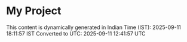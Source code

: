 # My Project

This content is dynamically generated in Indian Time (IST): 2025-09-11 18:11:57 IST
Converted to UTC: 2025-09-11 12:41:57 UTC
